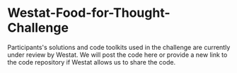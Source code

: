 # Westat-Food-for-Thought-Challenge

Participants's solutions and code toolkits used in the challenge are currently under review by Westat. We will post the code here or provide a new link to the code repository if Westat allows us to share the code. 
